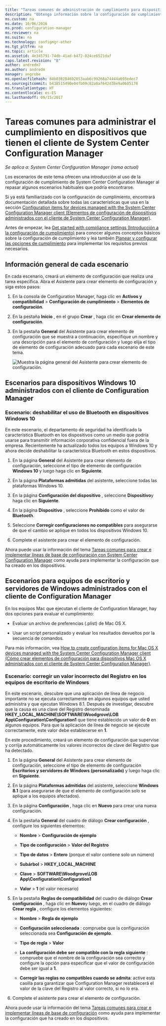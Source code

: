 ```yaml
---
title: "Tareas comunes de administración de cumplimiento para dispositivos administrados por el cliente en Configuration Manager | Microsoft Docs"
description: "Obtenga información sobre la configuración de cumplimiento de System Center Configuration Manager al repasar algunos escenarios comunes."
ms.custom: na
ms.date: 10/06/2016
ms.prod: configuration-manager
ms.reviewer: na
ms.suite: na
ms.technology: configmgr-other
ms.tgt_pltfrm: na
ms.topic: article
ms.assetid: 4e345791-74db-41ad-b472-024ce6521daf
caps.latest.revision: "8"
author: andredm7
ms.author: andredm
manager: angrobe
ms.openlocfilehash: 84b030284602853aab6c99268a74444a693edec7
ms.sourcegitcommit: b438515490e04fb09c82a8af642d38e9a0605178
ms.translationtype: HT
ms.contentlocale: es-ES
ms.lasthandoff: 09/15/2017
---
```

# <a name="common-tasks-for-managing-compliance-on-devices-with-the-system-center-configuration-manager-client"></a>Tareas comunes para administrar el cumplimiento en dispositivos que tienen el cliente de System Center Configuration Manager

*Se aplica a: System Center Configuration Manager (rama actual)*

Los escenarios de este tema ofrecen una introducción al uso de la configuración de cumplimiento de System Center Configuration Manager al repasar algunos escenarios habituales que podría encontrarse.  

 Si ya está familiarizado con la configuración de cumplimiento, encontrará documentación detallada sobre todas las características que usa en la sección [Configuration items for devices managed with the System Center Configuration Manager client (Elementos de configuración de dispositivos administrados con el cliente de System Center Configuration Manager)](../../compliance/deploy-use/configuration-items-for-devices-managed-with-the-client.md).  

 Antes de empezar, lea [Get started with compliance settings (Introducción a la configuración de cumplimiento)](../../compliance/get-started/get-started-with-compliance-settings.md) para conocer algunos conceptos básicos sobre la configuración de cumplimiento y lea también [Planear y configurar las opciones de cumplimiento](../../compliance/plan-design/plan-for-and-configure-compliance-settings.md) para implementar los requisitos previos necesarios.  

## <a name="general-information-for-each-scenario"></a>Información general de cada escenario  
 En cada escenario, creará un elemento de configuración que realiza una tarea específica. Abra el Asistente para crear elemento de configuración y siga estos pasos:  

1.  En la consola de Configuration Manager, haga clic en **Activos y compatibilidad** > **Configuración de cumplimiento** > **Elementos de configuración**.  

3.  En la pestaña **Inicio** , en el grupo **Crear** , haga clic en **Crear elemento de configuración**.  

4.  En la pestaña **General** del Asistente para crear elemento de configuración que se muestra a continuación, especifique un nombre y una descripción para el elemento de configuración y luego elija el tipo de elemento de configuración adecuado para cada escenario de este tema.  

     ![Muestra la página general del Asistente para crear elemento de configuración.](/sccm/compliance/plan-design/media/Compliance-Settings-Wizard---1.png)  

## <a name="scenarios-for-windows-10-devices-managed-with-the-configuration-manager-client"></a>Escenarios para dispositivos Windows 10 administrados con el cliente de Configuration Manager  

### <a name="scenario-disable-the-use-of-bluetooth-on-windows-10-devices"></a>Escenario: deshabilitar el uso de Bluetooth en dispositivos Windows 10  
 En este escenario, el departamento de seguridad ha identificado la característica Bluetooth en los dispositivos como un medio que podría usarse para transmitir información corporativa confidencial fuera de la empresa. Recientemente ha actualizado todos los equipos a Windows 10 y ahora decide deshabilitar la característica Bluetooth en estos dispositivos.  

1.  En la página **General** del Asistente para crear elemento de configuración, seleccione el tipo de elemento de configuración **Windows 10** y luego haga clic en **Siguiente**.  

2.  En la página **Plataformas admitidas** del asistente, seleccione todas las plataformas Windows 10.  

3.  En la página **Configuración del dispositivo** , seleccione **Dispositivo**y haga clic en **Siguiente**.  

4.  En la página **Dispositivo** , seleccione **Prohibido** como el valor de **Bluetooth**.  

5.  Seleccione **Corregir configuraciones no compatibles** para asegurarse de que el cambio se aplique en todos los dispositivos Windows 10.  

6.  Complete el asistente para crear el elemento de configuración.  

 Ahora puede usar la información del tema [Tareas comunes para crear e implementar líneas de base de configuración con System Center Configuration Manager](../../compliance/plan-design/common-tasks-for-creating-and-deploying-configuration-baselines.md) como ayuda para implementar la configuración que ha creado en los dispositivos.  

## <a name="scenarios-for-windows-desktop-and-server-computers-managed-with-the-configuration-manager-client"></a>Escenarios para equipos de escritorio y servidores de Windows administrados con el cliente de Configuration Manager  
 En los equipos Mac que ejecutan el cliente de Configuration Manager, hay dos opciones para evaluar el cumplimiento:  

-   Evaluar un archivo de preferencias (.plist) de Mac OS X.  

-   Usar un script personalizado y evaluar los resultados devueltos por la secuencia de comandos.  

 Para más información, vea [How to create configuration items for Mac OS X devices managed with the System Center Configuration Manager client (Cómo crear elementos de configuración para dispositivos Mac OS X administrados con el cliente de System Center Configuration Manager)](../../compliance/deploy-use/create-configuration-items-for-mac-os-x-devices-managed-with-the-client.md).  

### <a name="scenario-remediate-an-incorrect-registry-value-on-windows-desktop-computers"></a>Escenario: corregir un valor incorrecto del Registro en los equipos de escritorio de Windows  
 En este escenario, descubre que una aplicación de línea de negocio importante no se ejecuta correctamente en algunos equipos que usted administra y que ejecutan Windows 8.1. Después de investigar, descubre que la causa es una clave del Registro denominada **HKEY_LOCAL_MACHINE\SOFTWARE\Woodgrove\LOB App\Configuration\Configuration1** que tiene establecido un valor de **0** en algunos equipos. Para que la aplicación de línea de negocio se ejecute correctamente, este valor debe establecerse en **1**.  

 En este procedimiento, creará un elemento de configuración que supervise y corrija automáticamente los valores incorrectos de clave del Registro que ha detectado.  

1.  En la página **General** del Asistente para crear elemento de configuración, seleccione el tipo de elemento de configuración **Escritorios y servidores de Windows (personalizado)** y luego haga clic en **Siguiente**.  

2.  En la página **Plataformas admitidas** del asistente, seleccione **Windows 8.1** (para asegurarse de que el elemento de configuración solo se aplique a los equipos afectados).  

3.  En la página **Configuración** , haga clic en **Nuevo** para crear una nueva configuración.  

4.  En la pestaña **General** del cuadro de diálogo **Crear configuración** , configure los siguientes elementos:  

    -   **Nombre** > **Configuración de ejemplo**  

    -   **Tipo de configuración** > **Valor del Registro**  

    -   **Tipo de datos** > **Entero** (porque el valor contiene solo un número)  

    -   **Subárbol** > **HKEY_LOCAL_MACHINE**  

    -   **Clave** > **SOFTWARE\Woodgrove\LOB App\Configuration\Configuration1**  

    -   **Valor** > **1** (el valor necesario)  

5.  En la pestaña **Reglas de compatibilidad** del cuadro de diálogo **Crear configuración** , haga clic en **Nuevo**y luego, en el cuadro de diálogo **Crear regla** , configure los elementos siguientes:  

    -   **Nombre** > **Regla de ejemplo**  

    -   **Configuración seleccionada** : compruebe que la configuración seleccionada sea **Configuración de ejemplo**.  

    -   **Tipo de regla** > **Valor**  

    -   **La configuración debe ser compatible con la regla siguiente** : compruebe que el nombre de la configuración sea correcto y configure la opción para especificar que el valor de configuración debe ser igual a **1**.  

    -   **Corregir las reglas no compatibles cuando se admita**: active esta casilla para garantizar que Configuration Manager restablecerá el valor de la clave del Registro al valor correcto, si no lo era.  

6.  Complete el asistente para crear el elemento de configuración.  

 Ahora puede usar la información del tema [Tareas comunes para crear e implementar líneas de base de configuración](../../compliance/plan-design/common-tasks-for-creating-and-deploying-configuration-baselines.md) como ayuda para implementar la configuración que ha creado en los dispositivos.  
